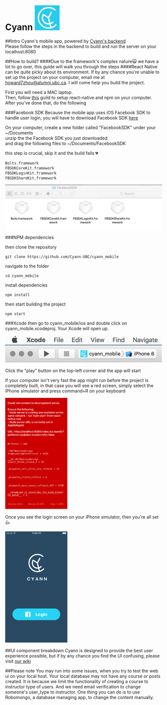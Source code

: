 # Cyann ![icon](/screenshot/Icon-Small-40@2x.png?raw=true "Optional Title") 

##Intro
Cyann's mobile app, powered by [Cyann's backend](https://github.com/Cyann-UBC/Cyann)  
Please follow the steps in the backend to build and run the server on your localhost:8080

##How to build?
####Due to the framework's complex nature:scream_cat: we have a lot to go over, this guide will walk you through the steps
####React Native can be quite picky about its environment. If by any chance you're unable to set up the project on your computer, email me at howard7zhou@alumni.ubc.ca. I will come help you build the project.

First you will need a MAC laptop.  
Then, follow [this](https://facebook.github.io/react-native/docs/getting-started.html) guild to setup react-native and npm on your computer.  
After you've done that, do the following

###Facebook SDK
Because the mobile app uses iOS Facebook SDK to handle user login, you will have to download Facebook SDK [here](https://origincache.facebook.com/developers/resources/?id=facebook-ios-sdk-current.zip)

On your computer, create a new folder called "FacebookSDK" under your ~/Documents  
unzip the the Facebook SDK you just downloaded  
and drag the following files to ~/Documents/FacebookSDK

this step is crucial, skip it and the build fails :broken_heart:
```
Bolts.framework
FBSDKCoreKit.framework
FBSDKLoginKit.framework
FBSDKShareKit.framework
```

![xcode](/screenshot/facebook.png?raw=true "Optional Title")

###NPM dependencies

then clone the repository
```
git clone https://github.com/Cyann-UBC/cyann_mobile
```

navigate to the folder
```
cd cyann_mobile
```

install dependencies
```
npm install
```

then start building the project
```
npm start
```

###Xcode
then
go to cyann_mobile/ios and double click on cyann_mobile.xcodeproj. Your Xcode will open up.

![xcode](/screenshot/xcode.png?raw=true "Optional Title")

Click the "play" button on the top-left corner and the app will start

If your computer isn't very fast the app might run before the project is completely built, in that case you will see a red screen, simply select the iPhone simulator and press command+R on your keyboard

<img src="/screenshot/Simulator Screen Shot Dec 2, 2016, 10.52.58 PM.png" width="200">

Once you see the login screen on your iPhone simulator, then you're all set :+1:

<img src="/screenshot/login.png" width="200">



##UI component breakdown 
Cyann is designed to provide the best user experience possible, but if by any chance you find the UI confusing, please visit [our wiki](https://github.com/Cyann-UBC/cyann_mobile/wiki)

##Please note
You may run into some issues, when you try to test the web ui on your local host. Your local database may not have any course
or posts created. It is because we limit the functionality of creating a course to instructor type of users. And we need email verification to change someone's user_type to instructor. One thing you can do is to use Robomongo, a database managing app, to change the content manually.
